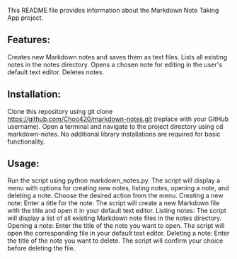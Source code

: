 This README file provides information about the Markdown Note Taking App project.

## Features:

Creates new Markdown notes and saves them as text files.
Lists all existing notes in the notes directory.
Opens a chosen note for editing in the user's default text editor.
Deletes notes.

## Installation:

Clone this repository using git clone https://github.com/Choo420/markdown-notes.git (replace <username> with your GitHub username).
Open a terminal and navigate to the project directory using cd markdown-notes.
No additional library installations are required for basic functionality.

## Usage:

Run the script using python markdown_notes.py.
The script will display a menu with options for creating new notes, listing notes, opening a note, and deleting a note.
Choose the desired action from the menu.
Creating a new note: Enter a title for the note. The script will create a new Markdown file with the title and open it in your default text editor.
Listing notes: The script will display a list of all existing Markdown note files in the notes directory.
Opening a note: Enter the title of the note you want to open. The script will open the corresponding file in your default text editor.
Deleting a note: Enter the title of the note you want to delete. The script will confirm your choice before deleting the file.
